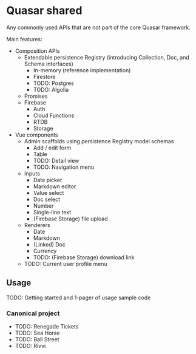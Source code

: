 # Quasar shared

Any commonly used APIs that are not part of the core Quasar framework.

Main features:

- Composition APIs
  - Extendable persistence Registry (introducing Collection, Doc, and Schema interfaces)
    - In-memory (reference implementation)
    - Firestore
    - TODO: Postgres
    - TODO: Algolia
  - Promises
  - Firebase
    - Auth
    - Cloud Functions
    - RTDB
    - Storage
- Vue components
  - Admin scaffolds using persistence Registry model schemas
    - Add / edit form
    - Table
    - TODO: Detail view
    - TODO: Navigation menu
  - Inputs
    - Date picker
    - Markdown editor
    - Value select
    - Doc select
    - Number
    - Single-line text
    - (Firebase Storage) file upload
  - Renderers
    - Date
    - Markdown
    - (Linked) Doc
    - Currency
    - TODO: (Firebase Storage) download link
  - TODO: Current user profile menu

## Usage

TODO: Getting started and 1-pager of usage sample code

### Canonical project

- TODO: Renegade Tickets
- TODO: Sea Horse
- TODO: Ball Street
- TODO: Rivvi

